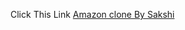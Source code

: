 Click This Link 
<a href="https://sakshinamazonclone.netlify.app/" target="blank">Amazon clone By Sakshi</a>
